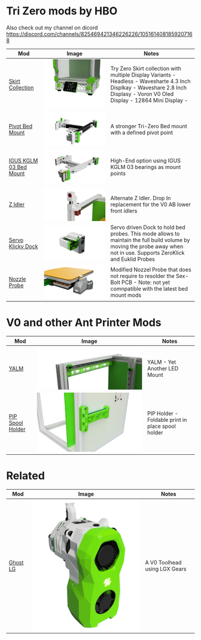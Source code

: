 # Tri Zero mods by HBO

Also check out my channel on dicord https://discord.com/channels/825469421346226226/1051614081859207168


| Mod | Image| Notes|
|--- |--- |--- |
| [Skirt Collection](./SkirtsCollection/) | ![SkirtCollection](./SkirtsCollection/Images/tri-zero_waveshare_2.8inch.png) | Try Zero Skirt collection with multiple Display Variants - Headless - Wavesharte 4.3 Inch Displkay - Waveshare 2.8 Inch Displasy - Voron V0 Oled Display - 12864 Mini Display - |
| [Pivot Bed Mount](./PivotBed_Mount/) | ![PivotBed](./PivotBed_Mount/Images/pivot_bed.png) | A stronger Tri-Zero Bed mount with a defined pivot point |
| [IGUS KGLM 03 Bed Mount](./IGUS_03_Mount/) | ![PivotBed](./IGUS_03_Mount/Images/KGLM_03_Mount.png) | High-End option using IGUS KGLM 03 bearings as mount points |
| [Z Idler](./Z_Idler/) | ![Z Idler](./Z_Idler/Images/left.png) | Alternate Z Idler. Drop In replacement for the V0 AB lower front idlers |
| [Servo Klicky Dock](./ServoKlicky/) | ![ServoDockl](./ServoKlicky/Images/Euklid_Open.png) | Servo driven Dock to hold bed probes. This mode allows to maintain the full build volume by moving the probe away when not in use.  Supports ZeroKlick and Euklid Probes |
| [Nozzle Probe](./Nozzle_Probe/) | ![Nozle Probe](./Nozzle_Probe/Images/tri-zero-bed.png) | Modified Nozzel Probe that does not require to resolder the Sex-Bolt PCB - Note: not yet comnpatible with the latest bed mount mods|


# V0 and other Ant Printer Mods

| Mod | Image| Notes|
|--- |--- |--- |
| [YALM ](https://github.com/harry-boe/AntFarm-Projects/tree/main/YALM) | ![YALM](./Images/LED.png) | YALM - Yet Another LED Mount |
| [PIP Spool Holder ](https://github.com/harry-boe/AntFarm-Projects/blob/main/PIP_Holder) | ![YALM](./Images/PIP-SpoolHolder.png) | PIP Holder - Foldable print in place spool holder |


# Related 

| Mod | Image| Notes|
|--- |--- |--- |
| [Ghost LG](https://github.com/harry-boe/Ghost-LG) | ![Ghost-LG](./Images/RC2-left-2.png) | A V0 Toolhead using LGX Gears |



